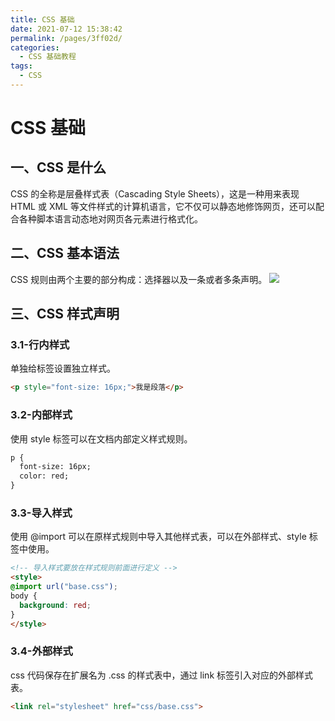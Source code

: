 ```yaml
---
title: CSS 基础
date: 2021-07-12 15:38:42
permalink: /pages/3ff02d/
categories:
  - CSS 基础教程
tags:
  - CSS
---
```

# CSS 基础

## 一、CSS 是什么

CSS 的全称是层叠样式表（Cascading Style Sheets），这是一种用来表现 HTML 或 XML 等文件样式的计算机语言，它不仅可以静态地修饰网页，还可以配合各种脚本语言动态地对网页各元素进行格式化。

## 二、CSS 基本语法

CSS 规则由两个主要的部分构成：选择器以及一条或者多条声明。
![](https://cdn.jsdelivr.net/gh/xiaoyang-web/blog-imgs/images/RSXoIU.png)

## 三、CSS 样式声明

### 3.1-行内样式

单独给标签设置独立样式。
```html
<p style="font-size: 16px;">我是段落</p>
```

### 3.2-内部样式

使用 style 标签可以在文档内部定义样式规则。
```html
p {
  font-size: 16px;
  color: red;
}
```

### 3.3-导入样式

使用 @import 可以在原样式规则中导入其他样式表，可以在外部样式、style 标签中使用。
```html
<!-- 导入样式要放在样式规则前面进行定义 -->
<style>
@import url("base.css");
body {
  background: red;
}
</style>
```

### 3.4-外部样式

css 代码保存在扩展名为 .css 的样式表中，通过 link 标签引入对应的外部样式表。
```html
<link rel="stylesheet" href="css/base.css">
```
